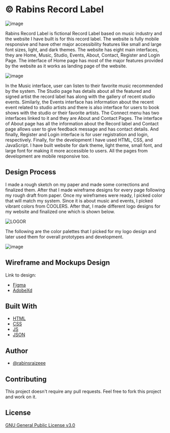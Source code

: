 # © Rabins Record Label

![image](https://user-images.githubusercontent.com/81344523/130097271-48c5e2ea-0d07-4632-b722-fd28e4efab0c.png)



Rabins Record Label is fictional Record Label based on music industry and the website I have built is for this record label. The website is fully mobile responsive and have other major accessibility features like small and large font sizes, light, and dark themes. The website has eight main interfaces, they are Home, Music, Studio, Events, About, Contact, Register and Login Page. The interface of Home page has most of the major features provided by the website as it works as landing page of the website.

![image](https://user-images.githubusercontent.com/81344523/130099102-869cc0d1-e6f2-4592-a694-fb9c17d97b66.png)

In the Music interface, user can listen to their favorite music recommended by the system. The Studio page has details about all the featured and signed artist the record label has along with the gallery of recent studio events. Similarly, the Events interface has information about the recent event related to studio artists and there is also interface for users to book shows with the studio or their favorite artists. The Connect menu has two interfaces linked to it and they are About and Contact Pages.
The interface of About page has all the information about the Record label and Contact page allows user to give feedback message and has contact details. And finally, Register and Login interface is for user registration and login, respectively.
Finally, for the development I have used HTML, CSS, and JavaScript. I have built website for dark theme, light theme, small font, and large font for making it more accessible to users. All the pages from development are mobile responsive too.


## Design Process

I made a rough sketch on my paper and made some corrections and finalized them. After that I made wireframe designs for every page following my rough draft from paper.
Once my wireframes were ready, I picked color that will match my system. Since it is about music and events, I picked vibrant colors from COOLERS. After that, I made different logo designs for my website and finalized one which is shown below.

![LOGOR](https://user-images.githubusercontent.com/81344523/130096335-9447318c-34e2-4116-a78d-5327ba28f518.png)

The following are the color palettes that I picked for my logo design and later used them for overall prototypes and development.

![image](https://user-images.githubusercontent.com/81344523/130095866-312436fd-1acb-47f1-979e-14740d1f0082.png)


## Wireframe and Mockups Design

Link to design:
* [Figma](https://www.figma.com/file/p4npjfSxYBCWO0lplvFlHX/Prototypes-HCI-Project?node-id=0%3A1)
* [AdobeXd](https://www.adobe.com/products/xd.html)


## Built With

* [HTML](https://developer.mozilla.org/en-US/docs/Web/HTML)
* [CSS](https://developer.mozilla.org/en-US/docs/Web/CSS)
* [JS](https://www.javascript.com/)
* [JSON](https://www.json.org/json-en.html)

## Author

* [@rabinsraizeee](https://github.com/rabinsraizeee)

## Contributing
This project doesn't require any pull requests. Feel free to fork this project and work on it.

## License
[GNU General Public License v3.0](https://choosealicense.com/licenses/gpl-3.0/)
